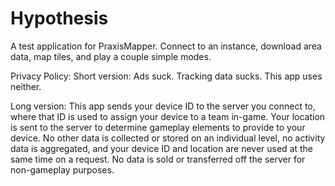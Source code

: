 # Hypothesis
A test application for PraxisMapper. Connect to an instance, download area data, map tiles, and play a couple simple modes.


Privacy Policy:
Short version: Ads suck. Tracking data sucks. This app uses neither.

Long version: This app sends your device ID to the server you connect to, where that ID is used to assign your device to a team in-game. Your location is sent to the server to determine gameplay elements to provide to your device. No other data is collected or stored on an individual level, no activity data is aggregated, and your device ID and location are never used at the same time on a request. No data is sold or transferred off the server for non-gameplay purposes.
